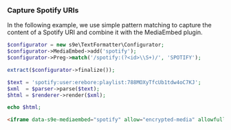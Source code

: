 ### Capture Spotify URIs

In the following example, we use simple pattern matching to capture the content of a Spotify URI and combine it with the MediaEmbed plugin.

```php
$configurator = new s9e\TextFormatter\Configurator;
$configurator->MediaEmbed->add('spotify');
$configurator->Preg->match('/spotify:(?<id>\\S+)/', 'SPOTIFY');

extract($configurator->finalize());

$text = 'spotify:user:erebore:playlist:788MOXyTfcUb1tdw4oC7KJ';
$xml  = $parser->parse($text);
$html = $renderer->render($xml);

echo $html;
```
```html
<iframe data-s9e-mediaembed="spotify" allow="encrypted-media" allowfullscreen="" loading="lazy" scrolling="no" src="https://open.spotify.com/embed/user/erebore/playlist/788MOXyTfcUb1tdw4oC7KJ" style="border:0;border-radius:12px;height:380px;max-width:900px;width:100%"></iframe>
```
